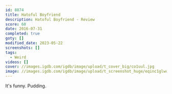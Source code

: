 ```yaml
---
id: 8874
title: Hatoful Boyfriend
description: Hatoful Boyfriend - Review
score: 60
date: 2016-07-31
completed: true
goty: []
modified_date: 2023-05-22
screenshots: []
tags:
  - Weird
videos: []
cover: //images.igdb.com/igdb/image/upload/t_cover_big/co1uul.jpg
image: //images.igdb.com/igdb/image/upload/t_screenshot_huge/eqinc1glwoxd5bmno2o1.jpg
---
```

It's funny. Pudding.